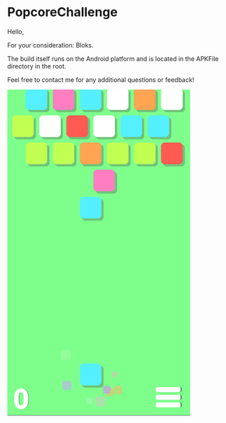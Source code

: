 # PopcoreChallenge

Hello,

For your consideration: Bloks.

The build itself runs on the Android platform and is located in the APKFile directory in the root.

Feel free to contact me for any additional questions or feedback!

![](BloksTitle.png)
